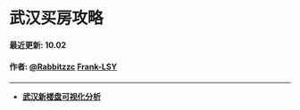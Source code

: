 # 武汉买房攻略
#### 最近更新: 10.02
#### 作者: [@Rabbitzzc](https://github.com/Rabbitzzc) [Frank-LSY](https://github.com/Frank-LSY)

***

- **[武汉新楼盘可视化分析](https://github.com/fd532/whc_house/blob/master/%E6%AD%A6%E6%B1%89%E6%A5%BC%E7%9B%98%E5%88%86%E6%9E%90.ipynb)**